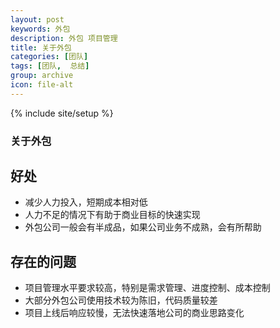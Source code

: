 ```yaml
---
layout: post
keywords: 外包
description: 外包 项目管理
title: 关于外包
categories: [团队]
tags: [团队,  总结]
group: archive
icon: file-alt
---
```

{% include site/setup %}

### 关于外包 ###
## 好处 ##
- 减少人力投入，短期成本相对低
- 人力不足的情况下有助于商业目标的快速实现
- 外包公司一般会有半成品，如果公司业务不成熟，会有所帮助
## 存在的问题 ##
- 项目管理水平要求较高，特别是需求管理、进度控制、成本控制
- 大部分外包公司使用技术较为陈旧，代码质量较差
- 项目上线后响应较慢，无法快速落地公司的商业思路变化